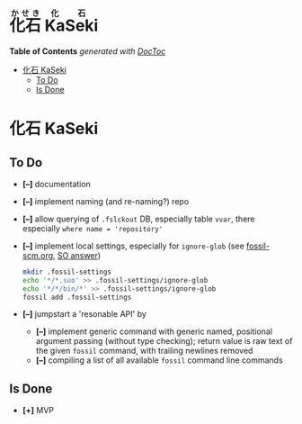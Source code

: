 

# <ruby>化石<rp>(</rp> <rt>かせき</rt><rp>)</rp></ruby> <ruby>Ka<rp>(</rp><rt>化</rt><rp>)</rp></ruby><ruby>Seki<rp>(</rp> <rt>石</rt><rp>)</rp></ruby>




<!-- START doctoc generated TOC please keep comment here to allow auto update -->
<!-- DON'T EDIT THIS SECTION, INSTEAD RE-RUN doctoc TO UPDATE -->
**Table of Contents**  *generated with [DocToc](https://github.com/thlorenz/doctoc)*

- [化石 KaSeki](#%E5%8C%96%E7%9F%B3-kaseki)
  - [To Do](#to-do)
  - [Is Done](#is-done)

<!-- END doctoc generated TOC please keep comment here to allow auto update -->

# 化石 KaSeki


## To Do

* **[–]** documentation
* **[–]** implement naming (and re-naming?) repo
* **[–]** allow querying of `.fslckout` DB, especially table `vvar`, there especially `where name =
  'repository'`
* **[–]** implement local settings, especially for `ignore-glob` (see
  [fossil-scm.org](https://www.fossil-scm.org/home/doc/trunk/www/settings.wiki), [SO
  answer](https://stackoverflow.com/a/23123528/7568091))

  ```bash
  mkdir .fossil-settings
  echo '*/*.suo' >> .fossil-settings/ignore-glob
  echo '*/*/bin/*' >> .fossil-settings/ignore-glob
  fossil add .fossil-settings
  ```

* **[–]** jumpstart a 'resonable API' by
  * **[–]** implement generic command with generic named, positional argument passing (without type
    checking); return value is raw text of the given `fossil` command, with trailing newlines removed
  * **[–]** compiling a list of all available `fossil` command line commands

## Is Done

* **[+]** MVP





